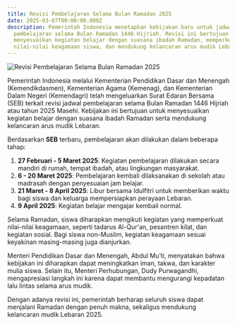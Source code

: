 ```yaml
---
title: Revisi Pembelajaran Selama Bulan Ramadan 2025
date: 2025-03-07T00:00:00.000Z
description: Pemerintah Indonesia menetapkan kebijakan baru untuk jadwal
  pembelajaran selama Bulan Ramadan 1446 Hijriah. Revisi ini bertujuan untuk
  menyesuaikan kegiatan belajar dengan suasana ibadah Ramadan, memperkuat
  nilai-nilai keagamaan siswa, dan mendukung kelancaran arus mudik Lebaran.
---
```


![Revisi Pembelajaran Selama Bulan Ramadan 2025](/artikel/revisi.jpeg)

Pemerintah Indonesia melalui Kementerian Pendidikan Dasar dan Menengah (Kemendikdasmen), Kementerian Agama (Kemenag), dan Kementerian Dalam Negeri (Kemendagri) telah mengeluarkan Surat Edaran Bersama (SEB) terkait revisi jadwal pembelajaran selama Bulan Ramadan 1446 Hijriah atau tahun 2025 Masehi. Kebijakan ini bertujuan untuk menyesuaikan kegiatan belajar dengan suasana ibadah Ramadan serta mendukung kelancaran arus mudik Lebaran.

Berdasarkan **SEB** terbaru, pembelajaran akan dilakukan dalam beberapa tahap:

1. **27 Februari - 5 Maret 2025**: Kegiatan pembelajaran dilakukan secara mandiri di rumah, tempat ibadah, atau lingkungan masyarakat.
2. **6 - 20 Maret 2025**: Pembelajaran kembali dilaksanakan di sekolah atau madrasah dengan penyesuaian jam belajar.
3. **21 Maret - 8 April 2025**: Libur bersama Idulfitri untuk memberikan waktu bagi siswa dan keluarga mempersiapkan perayaan Lebaran.
4. **9 April 2025**: Kegiatan belajar mengajar kembali normal.

Selama Ramadan, siswa diharapkan mengikuti kegiatan yang memperkuat nilai-nilai keagamaan, seperti tadarus Al-Qur'an, pesantren kilat, dan kegiatan sosial. Bagi siswa non-Muslim, kegiatan keagamaan sesuai keyakinan masing-masing juga dianjurkan.

Menteri Pendidikan Dasar dan Menengah, Abdul Mu’ti, menyatakan bahwa kebijakan ini diharapkan dapat meningkatkan iman, takwa, dan karakter mulia siswa. Selain itu, Menteri Perhubungan, Dudy Purwagandhi, mengapresiasi langkah ini karena dapat membantu mengurangi kepadatan lalu lintas selama arus mudik.

Dengan adanya revisi ini, pemerintah berharap seluruh siswa dapat menjalani Ramadan dengan penuh makna, sekaligus mendukung kelancaran mudik Lebaran 2025.

